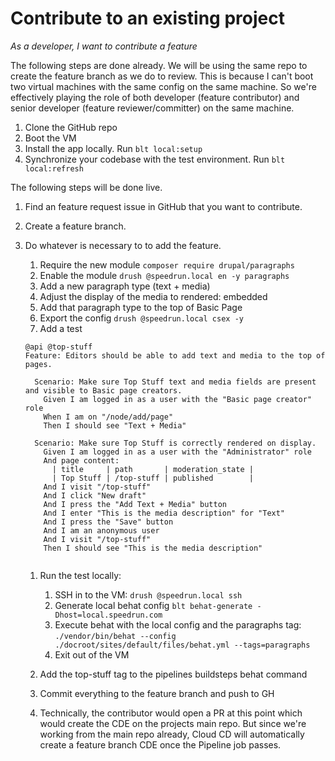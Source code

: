 # Contribute to an existing project
_As a developer, I want to contribute a feature_

The following steps are done already. We will be using the same repo to create
the feature branch as we do to review. This is because I can't boot two
virtual machines with the same config on the same machine. So we're effectively
playing the role of both developer (feature contributor) and senior developer
(feature reviewer/committer) on the same machine.
1. Clone the GitHub repo
1. Boot the VM
1. Install the app locally. Run `blt local:setup`
1. Synchronize your codebase with the test environment. Run `blt local:refresh`

The following steps will be done live.
1. Find an feature request issue in GitHub that you want to contribute.  
1. Create a feature branch.
1. Do whatever is necessary to to add the feature.
    1. Require the new module `composer require drupal/paragraphs`
    1. Enable the module `drush @speedrun.local en -y paragraphs`
    1. Add a new paragraph type (text + media)
    1. Adjust the display of the media to rendered: embedded
    1. Add that paragraph type to the top of Basic Page
    1. Export the config `drush @speedrun.local csex -y`
    1. Add a test
    
    ```
    @api @top-stuff
    Feature: Editors should be able to add text and media to the top of pages.
    
      Scenario: Make sure Top Stuff text and media fields are present and visible to Basic page creators.
        Given I am logged in as a user with the "Basic page creator" role
        When I am on "/node/add/page"
        Then I should see "Text + Media"
    
      Scenario: Make sure Top Stuff is correctly rendered on display.
        Given I am logged in as a user with the "Administrator" role
        And page content:
          | title     | path       | moderation_state |
          | Top Stuff | /top-stuff | published        |
        And I visit "/top-stuff"
        And I click "New draft"
        And I press the "Add Text + Media" button
        And I enter "This is the media description" for "Text"
        And I press the "Save" button
        And I am an anonymous user
        And I visit "/top-stuff"
        Then I should see "This is the media description"
        
    ```
    
    1. Run the test locally:
        1. SSH in to the VM: `drush @speedrun.local ssh`
        1. Generate local behat config `blt behat-generate -Dhost=local.speedrun.com`
        1. Execute behat with the local config and the paragraphs tag: `./vendor/bin/behat --config ./docroot/sites/default/files/behat.yml --tags=paragraphs`
        1. Exit out of the VM
    
    1. Add the top-stuff tag to the pipelines buildsteps behat command
    1. Commit everything to the feature branch and push to GH
    1. Technically, the contributor would open a PR at this point which would
       create the CDE on the projects main repo. But since we're working from
       the main repo already, Cloud CD will automatically create a feature
       branch CDE once the Pipeline job passes.
